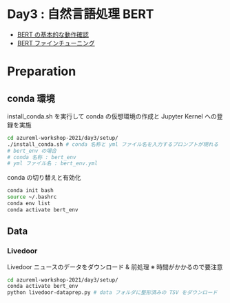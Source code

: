 # Day3 : 自然言語処理 BERT 

- [BERT の基本的な動作確認](Tutorial/BERT_NSP_MLM.ipynb)
- [BERT ファインチューニング](Tutorial/BERT_Fine_Tune.ipynb)

# Preparation
## conda 環境

install_conda.sh を実行して conda の仮想環境の作成と Jupyter Kernel への登録を実施

```bash
cd azureml-workshop-2021/day3/setup/
./install_conda.sh # conda 名称と yml ファイル名を入力するプロンプトが現れる
# bert_env の場合
# conda 名称 : bert_env
# yml ファイル名 : bert_env.yml
```

conda の切り替えと有効化

```bash
conda init bash
source ~/.bashrc
conda env list
conda activate bert_env
```

## Data
### Livedoor
Livedoor ニュースのデータをダウンロード & 前処理
※ 時間がかかるので要注意

```bash
cd azureml-workshop-2021/day3/setup/
conda activate bert_env
python livedoor-dataprep.py # data フォルダに整形済みの TSV をダウンロード
```
